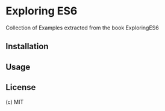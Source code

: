 # Exploring ES6
Collection of Examples extracted from the book ExploringES6
## Installation

## Usage

## License
(c) MIT
